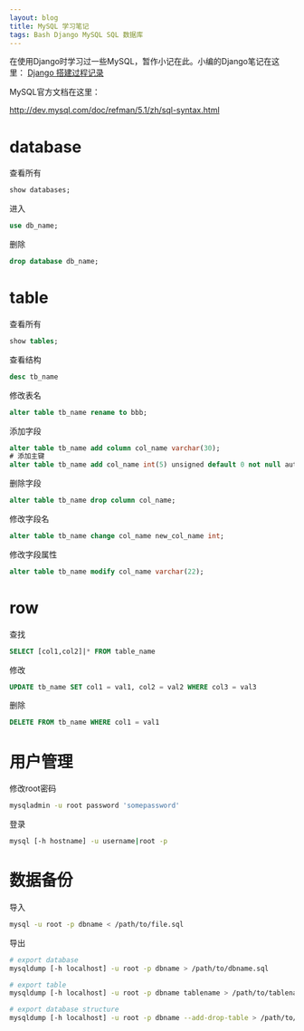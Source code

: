 ```yaml
---
layout: blog
title: MySQL 学习笔记
tags: Bash Django MySQL SQL 数据库
---
```


在使用Django时学习过一些MySQL，暂作小记在此。小编的Django笔记在这里：
[Django 搭建过程记录](/2015/05/15/django-startup.html)


MySQL官方文档在这里：

http://dev.mysql.com/doc/refman/5.1/zh/sql-syntax.html

# database

查看所有

```sql
show databases;
```

进入

```sql
use db_name;
```

删除

```sql
drop database db_name;
```

# table

查看所有

```sql
show tables;
```

查看结构

```sql
desc tb_name
```

修改表名

```sql
alter table tb_name rename to bbb;
```

添加字段

```sql
alter table tb_name add column col_name varchar(30);
# 添加主键
alter table tb_name add col_name int(5) unsigned default 0 not null auto_increment ,add primary key (tb_name);
```

删除字段

```sql
alter table tb_name drop column col_name;
```

修改字段名

```sql
alter table tb_name change col_name new_col_name int;
```

修改字段属性

```sql
alter table tb_name modify col_name varchar(22);
```

<!--more-->

# row

查找

```sql
SELECT [col1,col2]|* FROM table_name
```

修改

```sql
UPDATE tb_name SET col1 = val1, col2 = val2 WHERE col3 = val3
```

删除

```sql
DELETE FROM tb_name WHERE col1 = val1
```

# 用户管理

修改root密码

```bash
mysqladmin -u root password 'somepassword'
```

登录

```bash
mysql [-h hostname] -u username|root -p
```

# 数据备份

导入

```bash
mysql -u root -p dbname < /path/to/file.sql
```

导出

```bash
# export database
mysqldump [-h localhost] -u root -p dbname > /path/to/dbname.sql

# export table
mysqldump [-h localhost] -u root -p dbname tablename > /path/to/tablename.sql

# export database structure
mysqldump [-h localhost] -u root -p dbname --add-drop-table > /path/to/dbname_struct.sql
```

